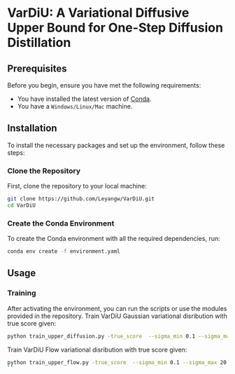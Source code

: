 # VarDiU: A Variational Diffusive Upper Bound for One-Step Diffusion Distillation

## Prerequisites

Before you begin, ensure you have met the following requirements:
* You have installed the latest version of [Conda](https://docs.conda.io/projects/conda/en/latest/user-guide/install/index.html).
* You have a `Windows/Linux/Mac` machine.

## Installation

To install the necessary packages and set up the environment, follow these steps:

### Clone the Repository

First, clone the repository to your local machine:

```bash
git clone https://github.com/Leyangw/VarDiU.git
cd VarDiU
```

### Create the Conda Environment

To create the Conda environment with all the required dependencies, run:

```bash
conda env create -f environment.yaml
```

## Usage


### Training
After activating the environment, you can run the scripts or use the modules provided in the repository. Train VarDiU Gaussian variational disribution with true score given:

```bash
python train_upper_diffusion.py -true_score  --sigma_min 0.1 --sigma_max 20 --power 2.0 --device cuda:0 --weight sigma2 --seed 0
```

Train VarDiU Flow variational disribution with true score given:

```bash
python train_upper_flow.py -true_score  --sigma_min 0.1 --sigma_max 20 --power 2.0 --device cuda:0 --weight sigma2 --seed 0 --flow_type NSF --flow_length 4
``